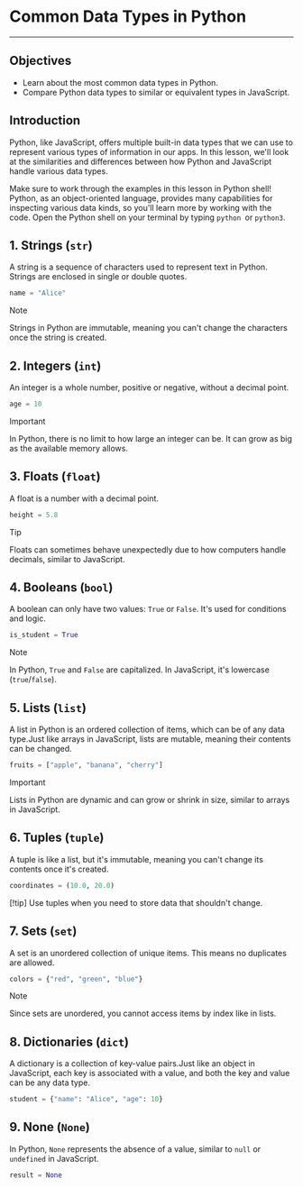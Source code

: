 # Common Data Types in Python
---
 ## Objectives
- Learn about the most common data types in Python.
- Compare Python data types to similar or equivalent types in JavaScript.

## Introduction
Python, like JavaScript, offers multiple built-in data types that we can use to represent various types of information in our apps. In this lesson, we'll look at the similarities and differences between how Python and JavaScript handle various data types.

Make sure to work through the examples in this lesson in Python shell! Python, as an object-oriented language, provides many capabilities for inspecting various data kinds, so you'll learn more by working with the code. Open the Python shell on your terminal by typing `python `or `python3`.

## 1. Strings (`str`)
A string is a sequence of characters used to represent text in Python. Strings are enclosed in single or double quotes.

```python
name = "Alice"
```

> [!NOTE]
> Strings in Python are immutable, meaning you can't change the characters once the string is created.

## 2. Integers (`int`)
An integer is a whole number, positive or negative, without a decimal point.
```python
age = 10
```
> [!important]
> In Python, there is no limit to how large an integer can be. It can grow as big as the available memory allows.

## 3. Floats (`float`)
A float is a number with a decimal point.
```python
height = 5.8
```
> [!tip] 
> Floats can sometimes behave unexpectedly due to how computers handle decimals, similar to JavaScript.

## 4. Booleans (`bool`)
A boolean can only have two values: `True` or `False`. It's used for conditions and logic.
```python
is_student = True
```
> [!NOTE]
> In Python, `True` and `False` are capitalized. In JavaScript, it's lowercase (`true`/`false`).

## 5. Lists (`list`)
A list in Python is an ordered collection of items, which can be of any data type.Just like arrays in JavaScript, lists are mutable, meaning their contents can be changed.
```python
fruits = ["apple", "banana", "cherry"]
```
> [!important]
> Lists in Python are dynamic and can grow or shrink in size, similar to arrays in JavaScript.

## 6. Tuples (`tuple`)
A tuple is like a list, but it's immutable, meaning you can't change its contents once it's created.
```python
coordinates = (10.0, 20.0)
```
[!tip]
Use tuples when you need to store data that shouldn't change.

## 7. Sets (`set`)
A set is an unordered collection of unique items. This means no duplicates are allowed.
```python
colors = {"red", "green", "blue"}
```

> [!note]
> Since sets are unordered, you cannot access items by index like in lists.

## 8. Dictionaries (`dict`)
A dictionary is a collection of key-value pairs.Just like an object in JavaScript, each key is associated with a value, and both the key and value can be any data type.
```python
student = {"name": "Alice", "age": 10}
```
## 9. None (`None`)
In Python, `None` represents the absence of a value, similar to `null` or `undefined` in JavaScript.
```python
result = None
```

